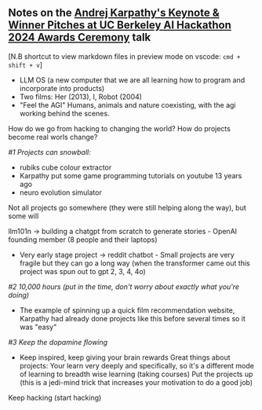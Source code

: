 ## Notes on the [Andrej Karpathy's Keynote & Winner Pitches at UC Berkeley AI Hackathon 2024 Awards Ceremony](https://www.youtube.com/watch?v=tsTeEkzO9xc) talk

[N.B shortcut to view markdown files in preview mode on vscode: `cmd + shift + v`]

- LLM OS (a new computer that we are all learning how to program and incorporate into products)
- Two films: Her (2013), I, Robot (2004)
- "Feel the AGI"
  Humans, animals and nature coexisting, with the agi working behind the scenes.

How do we go from hacking to changing the world?
How do projects become real worls change?

_#1 Projects can snowball:_

- rubiks cube colour extractor
- Karpathy put some game programming tutorials on youtube 13 years ago
- neuro evolution simulator

Not all projects go somewhere (they were still helping along the way), but some will

llm101n -> building a chatgpt from scratch to generate stories - OpenAI founding member (8 people and their laptops)

- Very early stage project -> reddit chatbot - Small projects are very fragile but they can go a long way (when the transformer came out this project was spun out to gpt 2, 3, 4, 4o)

_#2 10,000 hours (put in the time, don't worry about exactly what you're doing)_

- The example of spinning up a quick film recommendation website, Karpathy had already done projects like this before several times so it was "easy"

_#3 Keep the dopamine flowing_

- Keep inspired, keep giving your brain rewards
  Great things about projects:
  Your learn very deeply and specifically, so it's a different mode of learning to breadth wise learning (taking courses)
  Put the projects up (this is a jedi-mind trick that increases your motivation to do a good job)

Keep hacking (start hacking)
